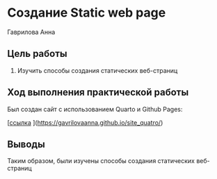 # Создание Static web page
Гаврилова Анна

## Цель работы

1.  Изучить способы создания статических веб-страниц

## Ход выполнения практической работы

Был создан сайт с использованием Quarto и Github Pages:

[[ссылка](http://localhost:4575) ](https://gavrilovaanna.github.io/site_quatro/)

## Выводы

Таким образом, были изучены способы создания статических веб-страниц
